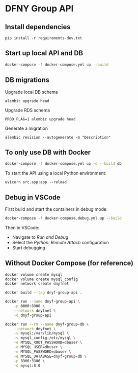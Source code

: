 # DFNY Group API

## Install dependencies

```
pip install -r requirements-dev.txt
```

## Start up local API and DB

```bash
docker-compose -f docker-compose.yml up --build
```

## DB migrations

Upgrade local DB schema

```
alembic upgrade head
```

Upgrade RDS schema

```
PROD_FLAG=1 alembic upgrade head
```

Generate a migration

```
alembic revision --autogenerate -m "Description"
```

## To only use DB with Docker

```bash
docker-compose -f docker-compose.yml up -d --build db
```

To start the API using a local Python environment:

```
uvicorn src.app:app --reload
```

## Debug in VSCode

First build and start the containers in debug mode:

```bash
docker-compose -f docker-compose.debug.yml up --build
```

Then in VSCode:
- Navigate to *Run and Debug*
- Select the *Python: Remote Attach* configuration
- Start debugging

## Without Docker Compose (for reference)

```bash
docker volume create mysql
docker volume create mysql_config
docker network create dnyfnet
```

```bash
docker build --tag dnyf-group-api .
```

```bash
docker run --name dnyf-group-api \
    -p 8000:8000 \
    --network dnyfnet \
    -d dnyf-group-api
```

```bash
docker run --rm --name dnyf-group-db \
    --network dnyfnet \
    -v mysql:/var/lib/mysql \
    -v mysql_config:/etc/mysql \
    -e MYSQL_ROOT_PASSWORD=dbuser \
    -e MYSQL_USER=dbuser \
    -e MYSQL_PASSWORD=dbuser \
    -e MYSQL_DATABASE=dnyf-group-db \
    -p 3306:3306 \
    -d mysql:8.0
```

